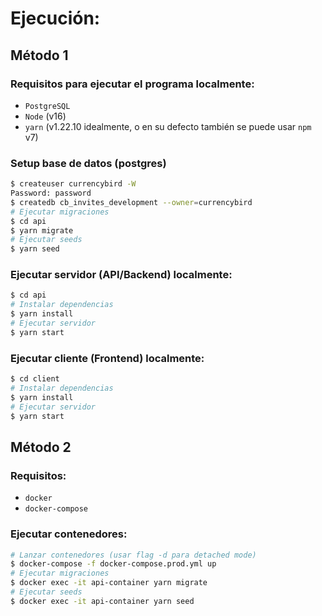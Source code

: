 # Ejecución:

## Método 1

### Requisitos para ejecutar el programa localmente:

- `PostgreSQL`
- `Node` (v16)
- `yarn` (v1.22.10 idealmente, o en su defecto también se puede usar `npm` v7)

### Setup base de datos (postgres)

```bash
$ createuser currencybird -W
Password: password
$ createdb cb_invites_development --owner=currencybird
# Ejecutar migraciones
$ cd api
$ yarn migrate
# Ejecutar seeds
$ yarn seed
```

### Ejecutar servidor (API/Backend) localmente:

```bash
$ cd api
# Instalar dependencias
$ yarn install
# Ejecutar servidor
$ yarn start
```

### Ejecutar cliente (Frontend) localmente:

```bash
$ cd client
# Instalar dependencias
$ yarn install
# Ejecutar servidor
$ yarn start
```

## Método 2

### Requisitos:

- `docker`
- `docker-compose`

### Ejecutar contenedores:

```bash
# Lanzar contenedores (usar flag -d para detached mode)
$ docker-compose -f docker-compose.prod.yml up
# Ejecutar migraciones
$ docker exec -it api-container yarn migrate
# Ejecutar seeds
$ docker exec -it api-container yarn seed
```
